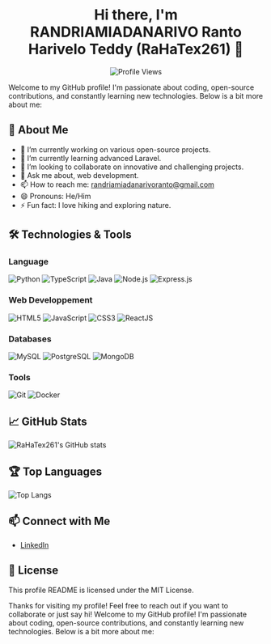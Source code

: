 # <h1 align="center">Hi there, I'm RANDRIAMIADANARIVO Ranto Harivelo Teddy (RaHaTex261) 👋</h1>

<p align="center">
  <img src="https://komarev.com/ghpvc/?username=RaHaTex261&label=Profile%20Views&color=0e75b6&style=flat" alt="Profile Views" />
</p>

Welcome to my GitHub profile! I'm passionate about coding, open-source contributions, and constantly learning new technologies. Below is a bit more about me:

## 🚀 About Me

- 🔭 I’m currently working on various open-source projects.
- 🌱 I’m currently learning advanced Laravel.
- 👯 I’m looking to collaborate on innovative and challenging projects.
- 💬 Ask me about, web development.
- 📫 How to reach me: randriamiadanarivoranto@gmail.com
- 😄 Pronouns: He/Him
- ⚡ Fun fact: I love hiking and exploring nature.

## 🛠️ Technologies & Tools

### **Language**  
![Python](https://img.shields.io/badge/-Python-3776AB?style=flat&logo=python&logoColor=white)
![TypeScript](https://img.shields.io/badge/-TypeScript-3178C6?style=flat&logo=typescript&logoColor=white)
![Java](https://img.shields.io/badge/-Java-007396?style=flat&logo=java&logoColor=white)
![Node.js](https://img.shields.io/badge/-Node.js-339933?style=flat&logo=node.js&logoColor=white)
![Express.js](https://img.shields.io/badge/-Express.js-000000?style=flat&logo=express&logoColor=white)

### **Web Developpement**  
![HTML5](https://img.shields.io/badge/-HTML5-E34F26?style=flat&logo=html5&logoColor=white)
![JavaScript](https://img.shields.io/badge/-JavaScript-F7DF1E?style=flat&logo=javascript&logoColor=black)
![CSS3](https://img.shields.io/badge/-CSS3-1572B6?style=flat&logo=css3&logoColor=white)
![ReactJS](https://img.shields.io/badge/-ReactJS-61DAFB?style=flat&logo=react&logoColor=black)

### **Databases**  
![MySQL](https://img.shields.io/badge/-MySQL-4479A1?style=flat&logo=mysql&logoColor=white)
![PostgreSQL](https://img.shields.io/badge/-PostgreSQL-336791?style=flat&logo=postgresql&logoColor=white)
![MongoDB](https://img.shields.io/badge/-MongoDB-47A248?style=flat&logo=mongodb&logoColor=white)

### **Tools**  
![Git](https://img.shields.io/badge/-Git-F05032?style=flat&logo=git&logoColor=white)
![Docker](https://img.shields.io/badge/-Docker-2496ED?style=flat&logo=docker&logoColor=white)

## 📈 GitHub Stats

![RaHaTex261's GitHub stats](https://github-readme-stats.vercel.app/api?username=RaHaTex261&show_icons=true&theme=radical)


## 🏆 Top Languages

![Top Langs](https://github-readme-stats.vercel.app/api/top-langs/?username=RaHaTex261&layout=compact&theme=radical)

## 📫 Connect with Me

- [LinkedIn](https://www.linkedin.com/in/ranto-harivelo-teddy-randriamiadanarivo-07ab33285/)

## 📜 License

This profile README is licensed under the MIT License.

Thanks for visiting my profile! Feel free to reach out if you want to collaborate or just say hi!
Welcome to my GitHub profile! I'm passionate about coding, open-source contributions, and constantly learning new technologies. Below is a bit more about me:
